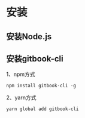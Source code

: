 # 安装

## 安装Node.js

## 安装gitbook-cli
   
1、npm方式

```npm install gitbook-cli -g```

2、yarn方式
   
```yarn global add gitbook-cli```